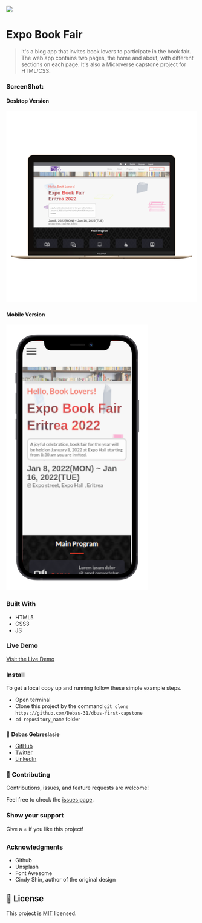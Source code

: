 ![](https://img.shields.io/badge/Microverse-blueviolet)

# Expo Book Fair

>It's a blog app that invites book lovers to participate in the book fair. The web app contains two pages, the home and about, with different sections on each page. It's also a Microverse capstone project for HTML/CSS.

### ScreenShot:
#### Desktop Version
<p>
    <img src="./Asset/screenShot/desktopScreenShot.png" />
</p>

#### Mobile Version
<p>
    <img src="./Asset/screenShot/mobileScreenshot.png" width="375" height="700" />
</p>


### Built With

- HTML5
- CSS3
- JS

### Live Demo

[Visit the Live Demo](https://debas-31.github.io/dbus-first-capstone/)

### Install

To get a local copy up and running follow these simple example steps.
- Open terminal
- Clone this project by the command `git clone https://github.com/Debas-31/dbus-first-capstone`
- `cd repository_name` folder

### 

👤 **Debas Gebreslasie**

- [GitHub](https://github.com/Debas-31)
- [Twitter](https://twitter.com/DEBSH76956492)
- [LinkedIn](https://www.linkedin.com/in/debas-gebrengus)


### 🤝 Contributing

Contributions, issues, and feature requests are welcome!

Feel free to check the [issues page](https://github.com/Debas-31/dbus-first-capstone/issues).

### Show your support

Give a ⭐️ if you like this project!

### Acknowledgments
- Github
- Unsplash
- Font Awesome
- Cindy Shin, author of the original design

## 📝 License

This project is [MIT](https://github.com/Debas-31/dbus-first-capstone/blob/my-first-capstone-project/MIT.md) licensed.
